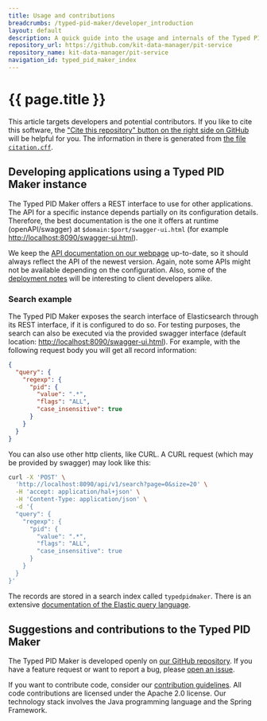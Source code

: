 ```yaml
---
title: Usage and contributions
breadcrumbs: /typed-pid-maker/developer_introduction
layout: default
description: A quick guide into the usage and internals of the Typed PID Maker.
repository_url: https://github.com/kit-data-manager/pit-service
repository_name: kit-data-manager/pit-service
navigation_id: typed_pid_maker_index
---
```


# {{ page.title }}

This article targets developers and potential contributors. If you like to cite this software, the ["Cite this repository" button on the right side on GitHub](https://github.com/kit-data-manager/pit-service) will be helpful for you. The information in there is generated from [the file `citation.cff`](https://github.com/kit-data-manager/pit-service/blob/master/CITATION.cff).

## Developing applications using a Typed PID Maker instance

The Typed PID Maker offers a REST interface to use for other applications. The API for a specific instance depends partially on its configuration details. Therefore, the best documentation is the one it offers at runtime (openAPI/swagger) at `$domain:$port/swagger-ui.html` (for example <http://localhost:8090/swagger-ui.html>).

We keep the [API documentation on our webpage](openapi.html) up-to-date, so it should always reflect the API of the newest version. Again, note some APIs might not be available depending on the configuration. Also, some of the [deployment notes](deployment_notes.html) will be interesting to client developers alike.

### Search example

The Typed PID Maker exposes the search interface of Elasticsearch through its REST interface, if it is configured to do so. For testing purposes, the search can also be executed via the provided swagger interface (default location: <http://localhost:8090/swagger-ui.html>). For example, with the following request body you will get all record information:

```json
{
  "query": {
    "regexp": {
      "pid": {
        "value": ".*",
        "flags": "ALL",
        "case_insensitive": true
      }
    }
  }
}
```

You can also use other http clients, like CURL. A CURL request (which may be provided by swagger) may look like this:

```bash
curl -X 'POST' \
  'http://localhost:8090/api/v1/search?page=0&size=20' \
  -H 'accept: application/hal+json' \
  -H 'Content-Type: application/json' \
  -d '{
  "query": {
    "regexp": {
      "pid": {
        "value": ".*",
        "flags": "ALL",
        "case_insensitive": true
      }
    }
  }
}'
```

The records are stored in a search index called `typedpidmaker`. There is an extensive [documentation of the Elastic query language](https://www.elastic.co/guide/en/elasticsearch/reference/current/query-dsl.html).

## Suggestions and contributions to the Typed PID Maker

The Typed PID Maker is developed openly on [our GitHub repository](https://github.com/kit-data-manager/pit-service). If you have a feature request or want to report a bug, please [open an issue](https://github.com/kit-data-manager/pit-service/issues/new/choose).

If you want to contribute code, consider our [contribution guidelines](https://github.com/kit-data-manager/pit-service/blob/master/CONTRIBUTING.md). All code contributions are licensed under the Apache 2.0 license. Our technology stack involves the Java programming language and the Spring Framework.
